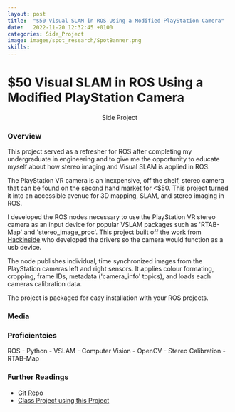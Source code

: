 ```yaml
---
layout: post
title:  "$50 Visual SLAM in ROS Using a Modified PlayStation Camera"
date:   2022-11-20 12:32:45 +0100
categories: Side_Project
image: images/spot_research/SpotBanner.png
skills: 
---
```


# $50 Visual SLAM in ROS Using a Modified PlayStation Camera
<!-- Type of Project -->
<div align="center"> Side Project </div>

### Overview
This project served as a refresher for ROS after completing my undergraduate in engineering and to give me the opportunity to educate myself about how stereo imaging and Visual SLAM is applied in ROS. 

The PlayStation VR camera is an inexpensive, off the shelf, stereo camera that can be found on the second hand market for \<$50. This project turned it into an accessible avenue for 3D mapping, SLAM, and stereo imaging in ROS. 

I developed the ROS nodes necessary to use the PlayStation VR stereo camera as an input device for popular VSLAM packages such as 'RTAB-Map' and 'stereo_image_proc'. This project built off the work from [Hackinside](https://github.com/Hackinside/PS4-CAMERA-DRIVERS) who developed the drivers so the camera would function as a usb device.

The node publishes individual, time synchronized images from the PlayStation cameras left and right sensors. It applies colour formating, cropping, frame IDs, metadata ('camera_info' topics), and loads each cameras calibration data.

The project is packaged for easy installation with your ROS projects. 

### Media

### Proficientcies

ROS - Python - VSLAM - Computer Vision - OpenCV - Stereo Calibration - RTAB-Map

### Further Readings
* [Git Repo](https://github.com/TankyFranky/PS4_Stereo_ROS_SLAM)
* [Class Project using this Project](https://github.com/TankyFranky/tankyfranky.github.io/blob/jekyll_style_learning/images/psvr_ros/ELEC_845_Final_Project___Francesco_Marrato.pdf)


